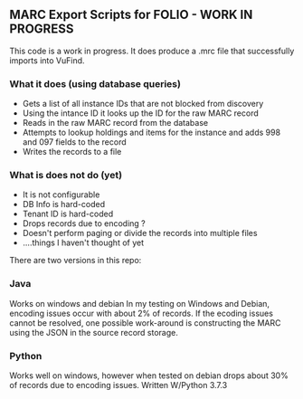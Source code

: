 ## MARC Export Scripts for FOLIO - WORK IN PROGRESS

This code is a work in progress.  It does produce a .mrc file that successfully imports into VuFind.

### What it does (using database queries)
* Gets a list of all instance IDs that are not blocked from discovery
* Using the intance ID it looks up the ID for the raw MARC record 
* Reads in the raw MARC record from the database
* Attempts to lookup holdings and items for the instance and adds 998 and 097 fields to the record
* Writes the records to a file

### What is does not do (yet)
* It is not configurable
* DB Info is hard-coded
* Tenant ID is hard-coded 
* Drops records due to encoding ?
* Doesn't perform paging or divide the records into multiple files
* ....things I haven't thought of yet


There are two versions in this repo:

### Java
Works on windows and debian
In my testing on Windows and Debian, encoding issues occur with about 2% of records.  If the ecoding issues cannot be resolved, one possible work-around is constructing the MARC using the JSON in the source record storage.

### Python
Works well on windows, however when tested on debian drops about 30% of records due to encoding issues. 
Written W/Python 3.7.3


